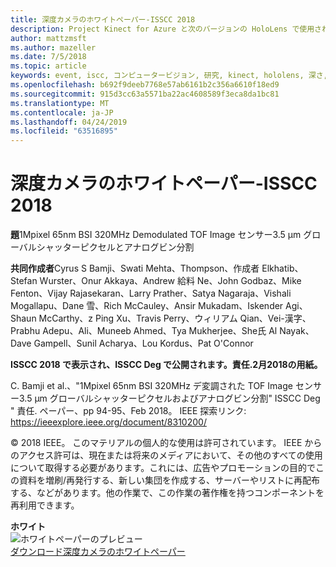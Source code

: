 ```yaml
---
title: 深度カメラのホワイトペーパー-ISSCC 2018
description: Project Kinect for Azure と次のバージョンの HoloLens で使用される深度カメラについて説明したテクニカルホワイトペーパー。
author: mattzmsft
ms.author: mazeller
ms.date: 7/5/2018
ms.topic: article
keywords: event, iscc, コンピュータービジョン, 研究, kinect, hololens, 深さ, tof
ms.openlocfilehash: b692f9deeb7768e57ab6161b2c356a6610f18ed9
ms.sourcegitcommit: 915d3cc63a5571ba22ac4608589f3eca8da1bc81
ms.translationtype: MT
ms.contentlocale: ja-JP
ms.lasthandoff: 04/24/2019
ms.locfileid: "63516895"
---
```

# <a name="depth-camera-whitepaper---isscc-2018"></a>深度カメラのホワイトペーパー-ISSCC 2018

**題**1Mpixel 65nm BSI 320MHz Demodulated TOF Image センサー3.5 μm グローバルシャッターピクセルとアナログビン分割

**共同作成者**Cyrus S Bamji、Swati Mehta、Thompson、作成者 Elkhatib、Stefan Wurster、Onur Akkaya、Andrew 給料 Ne、John Godbaz、Mike Fenton、Vijay Rajasekaran、Larry Prather、Satya Nagaraja、Vishali Mogallapu、Dane 雪、Rich McCauley、Ansir Mukadam、Iskender Agi、Shaun McCarthy、z Ping Xu、Travis Perry、ウィリアム Qian、Vei-漢字、Prabhu Adepu、Ali、Muneeb Ahmed、Tya Mukherjee、She氏 Al Nayak、Dave Gampell、Sunil Acharya、Lou Kordus、Pat O'Connor

**ISSCC 2018 で表示され、ISSCC Deg で公開されます。責任.2月2018の用紙。**

C. Bamji et al.、"1Mpixel 65nm BSI 320MHz デ変調された TOF Image センサー3.5 μm グローバルシャッターピクセルおよびアナログビン分割" ISSCC Deg " 責任. ペーパー、pp 94-95、Feb 2018。 IEEE 探索リンク: https://ieeexplore.ieee.org/document/8310200/

© 2018 IEEE。 このマテリアルの個人的な使用は許可されています。 IEEE からのアクセス許可は、現在または将来のメディアにおいて、その他のすべての使用について取得する必要があります。これには、広告やプロモーションの目的でこの資料を増刷/再発行する、新しい集団を作成する、サーバーやリストに再配布する、などがあります。他の作業で、この作業の著作権を持つコンポーネントを再利用できます。

**ホワイト**<br>
![ホワイトペーパーのプレビュー](images/depth-camera-isscc.PNG)<br>
[ダウンロード深度カメラのホワイトペーパー](images/Depth-Camera-ISSCC-2018.pdf)
